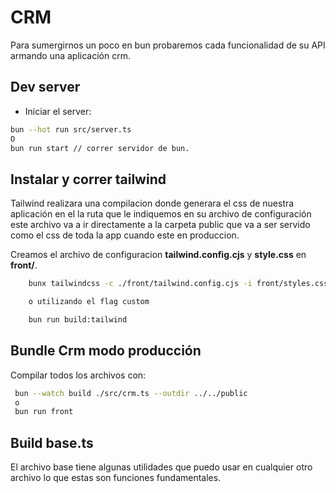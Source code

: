 # CRM

Para sumergirnos un poco en bun probaremos cada funcionalidad de su API armando una aplicación crm.

## Dev server

- Iniciar el server:

```bash
bun --hot run src/server.ts
O
bun run start // correr servidor de bun.
```

## Instalar y correr tailwind

Tailwind realizara una compilacion donde generara el css
de nuestra aplicación en el la ruta que le indiquemos en su archivo de configuración este archivo va a ir directamente a la carpeta public que va a ser servido como el css de toda la app cuando este en produccion.

Creamos el archivo de configuracion **tailwind.config.cjs** y **style.css** en **front/**.

```bash
    bunx tailwindcss -c ./front/tailwind.config.cjs -i front/styles.css -o public/output.css --watch

    o utilizando el flag custom

    bun run build:tailwind
```

## Bundle Crm modo producción

Compilar todos los archivos con:

```bash
 bun --watch build ./src/crm.ts --outdir ../../public
 o 
 bun run front
```



## Build base.ts

El archivo base tiene algunas utilidades que puedo usar en cualquier otro archivo lo que estas son funciones fundamentales.